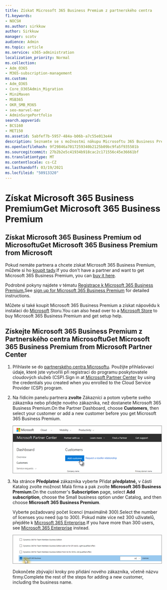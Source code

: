 ```yaml
---
title: Získat Microsoft 365 Business Premium z partnerského centra
f1.keywords:
- NOCSH
ms.author: sirkkuw
author: Sirkkuw
manager: scotv
audience: Admin
ms.topic: article
ms.service: o365-administration
localization_priority: Normal
ms.collection:
- Adm_O365
- M365-subscription-management
ms.custom:
- Adm_O365
- Core_O365Admin_Migration
- MiniMaven
- MSB365
- OKR_SMB_M365
- seo-marvel-mar
- AdminSurgePortfolio
search.appverid:
- BCS160
- MET150
ms.assetid: 5abfef7b-5957-484a-b06b-a7c55e013e44
description: Seznamte se s možnostmi nákupu Microsoftu 365 Business Premium a podrobnými pokyny k nákupu z Partnerského centra Microsoftu.
ms.openlocfilehash: 9f29846a7017259340b2125b09bc9fa5f935501b
ms.sourcegitcommit: 27b2b2e5c41934b918cac2c171556c45e36661bf
ms.translationtype: MT
ms.contentlocale: cs-CZ
ms.lasthandoff: 03/19/2021
ms.locfileid: "50913320"
---
```

# <a name="get-microsoft-365-business-premium"></a><span data-ttu-id="c5d1c-103">Získat Microsoft 365 Business Premium</span><span class="sxs-lookup"><span data-stu-id="c5d1c-103">Get Microsoft 365 Business Premium</span></span>

## <a name="get-microsoft-365-business-premium-from-microsoft"></a><span data-ttu-id="c5d1c-104">Získat Microsoft 365 Business Premium od Microsoftu</span><span class="sxs-lookup"><span data-stu-id="c5d1c-104">Get Microsoft 365 Business Premium from Microsoft</span></span>

<span data-ttu-id="c5d1c-105">Pokud nemáte partnera a chcete získat Microsoft 365 Business Premium, můžete si ho [koupit tady](https://www.microsoft.com/en-US/microsoft-365/business).</span><span class="sxs-lookup"><span data-stu-id="c5d1c-105">If you don't have a partner and want to get Microsoft 365 Business Premium, you can [buy it here](https://www.microsoft.com/en-US/microsoft-365/business).</span></span>

<span data-ttu-id="c5d1c-106">Podrobné pokyny najdete v tématu [Registrace k Microsoft 365 Business Premium.](sign-up.md)</span><span class="sxs-lookup"><span data-stu-id="c5d1c-106">See [sign up for Microsoft 365 Business Premium](sign-up.md) for detailed instructions.</span></span>

<span data-ttu-id="c5d1c-107">Můžete si také koupit Microsoft 365 Business Premium a získat nápovědu k instalaci do [Microsoft](https://www.microsoft.com/en-us/store/locations/find-a-store?icid=en_US_Store_UH_FAS) Storu.</span><span class="sxs-lookup"><span data-stu-id="c5d1c-107">You can also head over to a [Microsoft Store](https://www.microsoft.com/en-us/store/locations/find-a-store?icid=en_US_Store_UH_FAS) to buy Microsoft 365 Business Premium and get setup help.</span></span>
  
## <a name="get-microsoft-365-business-premium-from-microsoft-partner-center"></a><span data-ttu-id="c5d1c-108">Získejte Microsoft 365 Business Premium z Partnerského centra Microsoftu</span><span class="sxs-lookup"><span data-stu-id="c5d1c-108">Get Microsoft 365 Business Premium from Microsoft Partner Center</span></span>

1. <span data-ttu-id="c5d1c-109">Přihlaste se do [partnerského centra Microsoftu](https://go.microsoft.com/fwlink/p/?linkid=849910). Použijte přihlašovací údaje, které jste vytvořili při registraci do programu poskytovatele cloudových služeb (CSP).</span><span class="sxs-lookup"><span data-stu-id="c5d1c-109">Sign in at [Microsoft Partner Center](https://go.microsoft.com/fwlink/p/?linkid=849910) by using the credentials you created when you enrolled to the Cloud Service Provider (CSP) program.</span></span> 
    
2. <span data-ttu-id="c5d1c-110">Na řídicím panelu partnera **zvolte** Zákazníci a potom vyberte svého zákazníka nebo přidejte nového zákazníka, než dostanete Microsoft 365 Business Premium.</span><span class="sxs-lookup"><span data-stu-id="c5d1c-110">On the Partner Dashboard, choose **Customers**, then select your customer or add a new customer before you get Microsoft 365 Business Premium.</span></span>
    
    ![V Partnerském centru Microsoftu přidejte zákazníka.](../media/ec807d07-bbd2-411f-8fe1-c644cf9a3882.png)
  
3. <span data-ttu-id="c5d1c-112">Na stránce **Předplatné** zákazníka vyberte Přidat **předplatné,** v části Katalog zvolte možnost Malá firma a pak zvolte **Microsoft 365 Business Premium**.</span><span class="sxs-lookup"><span data-stu-id="c5d1c-112">On the customer's **Subscription** page, select **Add subscription**, choose the Small business option under Catalog, and then choose **Microsoft 365 Business Premium**.</span></span>
    
    <span data-ttu-id="c5d1c-113">Vyberte požadovaný počet licencí (maximálně 300).</span><span class="sxs-lookup"><span data-stu-id="c5d1c-113">Select the number of licenses you need (up to 300).</span></span> <span data-ttu-id="c5d1c-114">Pokud máte více než 300 uživatelů, přejděte k [Microsoft 365 Enterprise](../enterprise/index.yml).</span><span class="sxs-lookup"><span data-stu-id="c5d1c-114">If you have more than 300 users, see [Microsoft 365 Enterprise](../enterprise/index.yml) instead.</span></span> 
    
    ![Na stránce Nové předplatné zvolte malé firmy.](../media/52d99e89-2175-4974-84bb-dd626048541b.png)
  
    <span data-ttu-id="c5d1c-116">Dokončete zbývající kroky pro přidání nového zákazníka, včetně názvu firmy.</span><span class="sxs-lookup"><span data-stu-id="c5d1c-116">Complete the rest of the steps for adding a new customer, including the business name.</span></span>
